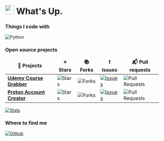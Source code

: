 <h1><img src="https://emojis.slackmojis.com/emojis/images/1531849430/4246/blob-sunglasses.gif?1531849430" width="30"/> What's Up.</h1>


<h3>Things I code with</h3>
<p>
  <img alt="Python" src="https://img.shields.io/badge/-Python-45b8d8?style=for-the-badge&logo=Python&logoColor=white" />
</p>
<h3>Open source projects</h3>
<table>
  <thead align="center">
    <tr border: none;>
      <td><b>🎁 Projects</b></td>
      <td><b>⭐ Stars</b></td>
      <td><b>📚 Forks</b></td>
      <td><b>❗ Issues</b></td>
      <td><b>📬 Pull requests</b></td>
    </tr>
  </thead>
  <tbody>
    <tr>
      <td><a href="https://github.com/techtanic/Udemy-Course-Grabber"><b>Udemy Course Grabber</b></a></td>
      <td><img alt="Stars" src="https://img.shields.io/github/stars/techtanic/Udemy-Course-Grabber?style=for-the-badge&labelColor=343b41"/></td>
      <td><img alt="Forks" src="https://img.shields.io/github/forks/techtanic/Udemy-Course-Grabber?style=for-the-badge&labelColor=343b41"/></td>
      <td><a href="https://github.com/techtanic/Udemy-Course-Grabber/issues" target="_blank"><img alt="Issues" src="https://img.shields.io/github/issues/techtanic/Udemy-Course-Grabber?style=for-the-badge&labelColor=343b41"/></td>
      <td><img alt="Pull Requests" src="https://img.shields.io/github/issues-pr/techtanic/Udemy-Course-Grabber?style=for-the-badge&labelColor=343b41"/></td>
    </tr>
	  <tr>
      <td><a href="https://github.com/techtanic/proton_bot"><b>Proton Account Creator</b></a></td>
      <td><img alt="Stars" src="https://img.shields.io/github/stars/techtanic/proton_bot?style=for-the-badge&labelColor=343b41"/></td>
      <td><img alt="Forks" src="https://img.shields.io/github/forks/techtanic/proton_bot?style=for-the-badge&labelColor=343b41"/></td>
      <td><a href="https://github.com/techtanic/proton_bot/issues" target="_blank"><img alt="Issues" src="https://img.shields.io/github/issues/techtanic/proton_bot?style=for-the-badge&labelColor=343b41"/></td>
      <td><img alt="Pull Requests" src="https://img.shields.io/github/issues-pr/techtanic/proton_bot?style=for-the-badge&labelColor=343b41"/></td>
    </tr>
  </tbody>
</table>

[![Stats](https://github-readme-stats.vercel.app/api?username=techtanic&theme=vision-friendly-dark&show_icons=true&hide_border=ture&count_private=true)](https://github.com/techtanic)

<h3>Where to find me</h3>
<p><a href="https://github.com/techtanic" target="_blank"><img alt="Github" src="https://img.shields.io/badge/GitHub-%2312100E.svg?&style=for-the-badge&logo=Github&logoColor=white" /></a>
</p>
